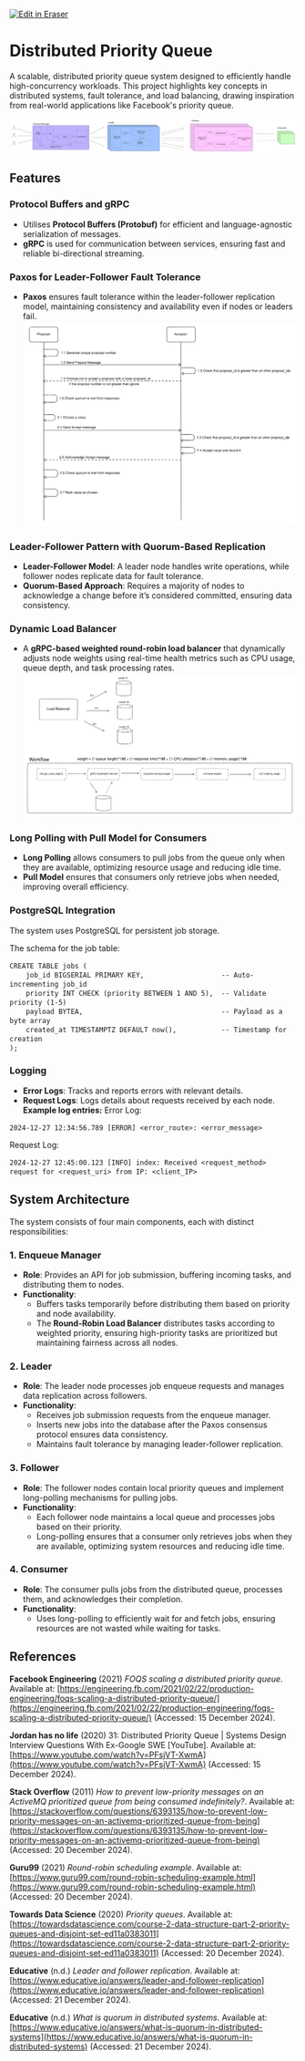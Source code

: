 <p><a target="_blank" href="https://app.eraser.io/workspace/ABZxvFD0Ln1sSE9MLZsF" id="edit-in-eraser-github-link"><img alt="Edit in Eraser" src="https://firebasestorage.googleapis.com/v0/b/second-petal-295822.appspot.com/o/images%2Fgithub%2FOpen%20in%20Eraser.svg?alt=media&amp;token=968381c8-a7e7-472a-8ed6-4a6626da5501"></a></p>

# Distributed Priority Queue
A scalable, distributed priority queue system designed to efficiently handle high-concurrency workloads. This project highlights key concepts in distributed systems, fault tolerance, and load balancing, drawing inspiration from real-world applications like Facebook's priority queue.

![Figure 2](/.eraser/ABZxvFD0Ln1sSE9MLZsF___XkJZjuhCcuhY39UPh3qdtmdsVUw1___---figure---A4DQbPsdVhKnyiNOqOk7g---figure---_7O9b58eNT6VJfolPZFmaw.png "Figure 2")



## Features
### Protocol Buffers and gRPC
- Utilises **Protocol Buffers (Protobuf)** for efficient and language-agnostic serialization of messages.
- **gRPC** is used for communication between services, ensuring fast and reliable bi-directional streaming.
### Paxos for Leader-Follower Fault Tolerance
- **Paxos** ensures fault tolerance within the leader-follower replication model, maintaining consistency and availability even if nodes or leaders fail.
![Figure 1](/.eraser/ABZxvFD0Ln1sSE9MLZsF___XkJZjuhCcuhY39UPh3qdtmdsVUw1___---figure---9ZzjRp9-F6Uc6Crsbvsw7---figure---2elV4sFTULS_wPqIk2bing.png "Figure 1")

### Leader-Follower Pattern with Quorum-Based Replication
- **Leader-Follower Model**: A leader node handles write operations, while follower nodes replicate data for fault tolerance.
- **Quorum-Based Approach**: Requires a majority of nodes to acknowledge a change before it’s considered committed, ensuring data consistency.
### Dynamic Load Balancer
- A **gRPC-based weighted round-robin load balancer** that dynamically adjusts node weights using real-time health metrics such as CPU usage, queue depth, and task processing rates.
![Figure 3](/.eraser/ABZxvFD0Ln1sSE9MLZsF___XkJZjuhCcuhY39UPh3qdtmdsVUw1___---figure---zWfYm6V9X6nD0Op-qYnJ2---figure---Z18o7S9kzxN3q0VQ_1WuVA.png "Figure 3")

### Long Polling with Pull Model for Consumers
- **Long Polling** allows consumers to pull jobs from the queue only when they are available, optimizing resource usage and reducing idle time.
- **Pull Model** ensures that consumers only retrieve jobs when needed, improving overall efficiency.
### PostgreSQL Integration
The system uses PostgreSQL for persistent job storage. 

The schema for the job table:

```
CREATE TABLE jobs (
    job_id BIGSERIAL PRIMARY KEY,                   -- Auto-incrementing job_id
    priority INT CHECK (priority BETWEEN 1 AND 5),  -- Validate priority (1-5)
    payload BYTEA,                                  -- Payload as a byte array
    created_at TIMESTAMPTZ DEFAULT now(),           -- Timestamp for creation
);
```
### Logging
- **Error Logs**: Tracks and reports errors with relevant details.
- **Request Logs**: Logs details about requests received by each node.
**Example log entries:**
Error Log:

```
2024-12-27 12:34:56.789 [ERROR] <error_route>: <error_message>
```
Request Log: 

```
2024-12-27 12:45:00.123 [INFO] index: Received <request_method> request for <request_uri> from IP: <client_IP>
```
## System Architecture
The system consists of four main components, each with distinct responsibilities:

### 1. **Enqueue Manager**
- **Role**: Provides an API for job submission, buffering incoming tasks, and distributing them to nodes.
- **Functionality**:
    - Buffers tasks temporarily before distributing them based on priority and node availability.
    - The **Round-Robin Load Balancer** distributes tasks according to weighted priority, ensuring high-priority tasks are prioritized but maintaining fairness across all nodes.
### 2. **Leader**
- **Role**: The leader node processes job enqueue requests and manages data replication across followers.
- **Functionality**:
    - Receives job submission requests from the enqueue manager.
    - Inserts new jobs into the database after the Paxos consensus protocol ensures data consistency.
    - Maintains fault tolerance by managing leader-follower replication.
### 3. **Follower**
- **Role**: The follower nodes contain local priority queues and implement long-polling mechanisms for pulling jobs.
- **Functionality**:
    - Each follower node maintains a local queue and processes jobs based on their priority.
    - Long-polling ensures that a consumer only retrieves jobs when they are available, optimizing system resources and reducing idle time.
### 4. **Consumer**
- **Role**: The consumer pulls jobs from the distributed queue, processes them, and acknowledges their completion.
- **Functionality**:
    - Uses long-polling to efficiently wait for and fetch jobs, ensuring resources are not wasted while waiting for tasks.

## References
**Facebook Engineering** (2021) _FOQS scaling a distributed priority queue_. Available at: [﻿https://engineering.fb.com/2021/02/22/production-engineering/foqs-scaling-a-distributed-priority-queue/](https://engineering.fb.com/2021/02/22/production-engineering/foqs-scaling-a-distributed-priority-queue/) (Accessed: 15 December 2024).

**Jordan has no life** (2020) 31: Distributed Priority Queue | Systems Design Interview Questions With Ex-Google SWE [YouTube]. Available at: [﻿https://www.youtube.com/watch?v=PFsjVT-XwmA](https://www.youtube.com/watch?v=PFsjVT-XwmA) (Accessed: 15 December 2024).

**Stack Overflow** (2011) _How to prevent low-priority messages on an ActiveMQ prioritized queue from being consumed indefinitely?_. Available at: [﻿https://stackoverflow.com/questions/6393135/how-to-prevent-low-priority-messages-on-an-activemq-prioritized-queue-from-being](https://stackoverflow.com/questions/6393135/how-to-prevent-low-priority-messages-on-an-activemq-prioritized-queue-from-being) (Accessed: 20 December 2024).

**Guru99** (2021) _Round-robin scheduling example_. Available at: [﻿https://www.guru99.com/round-robin-scheduling-example.html](https://www.guru99.com/round-robin-scheduling-example.html) (Accessed: 20 December 2024).

**Towards Data Science** (2020) _Priority queues_. Available at: [﻿https://towardsdatascience.com/course-2-data-structure-part-2-priority-queues-and-disjoint-set-ed11a0383011](https://towardsdatascience.com/course-2-data-structure-part-2-priority-queues-and-disjoint-set-ed11a0383011) (Accessed: 20 December 2024).

**Educative** (n.d.) _Leader and follower replication_. Available at: [﻿https://www.educative.io/answers/leader-and-follower-replication](https://www.educative.io/answers/leader-and-follower-replication) (Accessed: 21 December 2024).

**Educative** (n.d.) _What is quorum in distributed systems_. Available at: [﻿https://www.educative.io/answers/what-is-quorum-in-distributed-systems](https://www.educative.io/answers/what-is-quorum-in-distributed-systems) (Accessed: 21 December 2024).





<!--- Eraser file: https://app.eraser.io/workspace/ABZxvFD0Ln1sSE9MLZsF --->